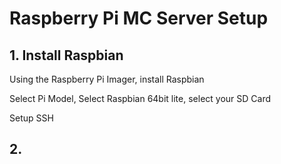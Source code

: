 # Raspberry Pi MC Server Setup

## 1. Install Raspbian

Using the Raspberry Pi Imager, install Raspbian

Select Pi Model, Select Raspbian 64bit lite, select your SD Card

Setup SSH

## 2. 

